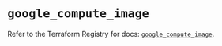 # `google_compute_image`

Refer to the Terraform Registry for docs: [`google_compute_image`](https://registry.terraform.io/providers/hashicorp/google/5.17.0/docs/resources/compute_image).
